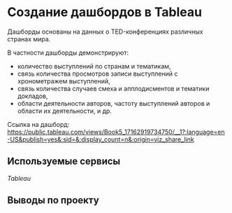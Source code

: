 # Создание дашбордов в Tableau

Дашборды основаны на данных о TED-конференциях различных странах мира.

В частности дашборды демонстрируют:
- количество выступлений по странам и тематикам,
- связь количества просмотров записи выступлений с хронометражем выступлений,
- связь количества случаев смеха и апплодисментов и тематики докладов,
- области деятельности авторов, частоту выступлений авторов и области их деятельности, и др. 

Ссылка на дашборд: https://public.tableau.com/views/Book5_17162919734750/__1?:language=en-US&publish=yes&:sid=&:display_count=n&:origin=viz_share_link 

## Используемые сервисы
*Tableau*  

## Выводы по проекту
